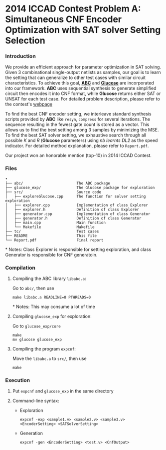 # 2014 ICCAD Contest Problem A: <br /> Simultaneous CNF Encoder Optimization with SAT solver Setting Selection

### Introduction
We provide an efficient approach for parameter optimization in SAT solving. Given 3 combinational single-output netlists as samples, our goal is to learn the setting that can generalize to other test cases with similar circuit characteristics. To achieve this goal, [**ABC**](https://people.eecs.berkeley.edu/~alanmi/abc/) and [**Glucose**](http://www.labri.fr/perso/lsimon/glucose/) are incorporated into our framework. **ABC** uses sequential synthesis to generate simplified circuit then encodes it into CNF format, while **Glucose** returns either SAT or UNSAT for each test case. For detailed problem description, please refer to the contest's [webpage](http://cad_contest.ee.ncu.edu.tw/CAD-contest-at-ICCAD2014/problem_a/default.html)

To find the best CNF encoder setting, we interleave standard synthesis scripts provided by **ABC** like ```resyn```, ```compress``` for several iterations. The sequence resulting in the fewest gate count is stored as a vector. This allows us to find the best setting among 3 samples by minimizing the MSE. To find the best SAT solver setting, we exhaustive search through all possible *K* and *R* (**Glucose** parameters) using *nb learnts DL2* as the speed indicator. For detailed method explanation, please refer to ```Report.pdf```.

Our project won an honorable mention (top-10) in 2014 ICCAD Contest.

### Files
```
•
├── abc/                        The ABC package
├── glucose_exp/                The Glucose package for exploration
├── src/                        Source code
│   ├── exploreGlucose.cpp      The function for solver setting exploration
│   ├── explorer.cpp            Implementation of class Explorer
│   ├── explorer.h              Definition of class Explorer
│   ├── generator.cpp           Implementation of class Generator
│   ├── generator.h             Definition of class Generator
│   ├── main.cpp                Main function
│   └── Makefile                Makefile
├── tc/                         Test cases
├── README                      This file
└── Report.pdf                  Final report  
```
\* Notes: Class Explorer is responsible for setting exploration, and class Generator is responsible for CNF generatoin.

### Compilation
1. Compiling the ABC library ```libabc.a```:

   Go to ```abc/```, then use
   ```shell
   make libabc.a READLINE=0 PTHREADS=0
   ```
   \* Notes: This may consume a lot of time
   
2. Compiling ```glucose_exp``` for exploration:

   Go to ```glucose_exp/core```
   ```shell
   make
   mv glucose glucose_exp
   ```

3. Compiling the program ```expcnf```:

   Move the ```libabc.a``` to ```src/```, then use
   ```shell
   make
   ```

### Execution
1. Put ```expcnf``` and ```glucose_exp``` in the same directory
2. Command-line syntax:

   * Exploration
      ```
      expcnf -exp <sample1.v> <sample2.v> <sample3.v> <EncoderSetting> <SATSolverSetting>
      ```
   * Generation
      ```
      expcnf -gen <EncoderSetting> <test.v> <CnfOutput>
      ```
  

